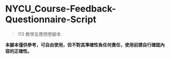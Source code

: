# NYCU_Course-Feedback-Questionnaire-Script
> 113 教學反應問卷腳本

**本腳本僅供參考，可自由使用，但不對其準確性負任何責任，使用前請自行確認內容的正確性。**
